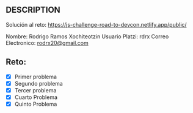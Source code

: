 ## DESCRIPTION

Solución al reto: https://js-challenge-road-to-devcon.netlify.app/public/

Nombre: Rodrigo Ramos Xochiteotzin
Usuario Platzi: rdrx
Correo Electronico: rodrx20@gmail.com

## Reto:

- [x] Primer problema
- [x] Segundo problema
- [x] Tercer problema
- [x] Cuarto Problema
- [x] Quinto Problema
